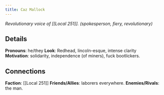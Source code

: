 ```yaml
---
title: Caz Mallock
---
```


*Revolutionary voice of [[Local 251]].*
*(spokesperson, fiery, revolutionary)*
## Details
**Pronouns**: he/they
**Look**: Redhead, lincoln-esque, intense clarity
**Motivation**: solidarity, independence (of miners), fuck bootlickers.
## Connections
**Faction**: [[Local 251]]
**Friends/Allies**: laborers everywhere.
**Enemies/Rivals**: the man.

